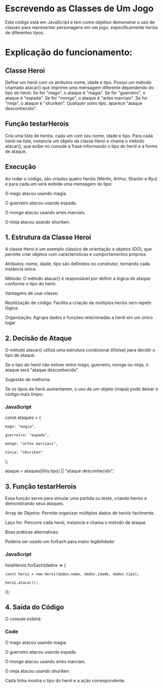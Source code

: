 # Escrevendo as Classes de Um Jogo

Este código está em JavaScript e tem como objetivo demonstrar o uso de classes para representar personagens em um jogo, especificamente heróis de diferentes tipos.


# Explicação do funcionamento:


## Classe Heroi

Define um herói com os atributos nome, idade e tipo.
Possui um método chamado atacar() que imprime uma mensagem diferente dependendo do tipo do herói:
Se for "mago", o ataque é "magia".
Se for "guerreiro", o ataque é "espada".
Se for "monge", o ataque é "artes marciais".
Se for "ninja", o ataque é "shuriken".
Qualquer outro tipo, aparece "ataque desconhecido".

## Função testarHerois

Cria uma lista de heróis, cada um com seu nome, idade e tipo.
Para cada herói na lista, instancia um objeto da classe Heroi e chama o método atacar(), que exibe no console a frase informando o tipo do herói e a forma de ataque.

## Execução

Ao rodar o código, são criados quatro heróis (Merlin, Arthur, Shaolin e Ryu) e para cada um será exibida uma mensagem do tipo:

O mago atacou usando magia.

O guerreiro atacou usando espada.

O monge atacou usando artes marciais.

O ninja atacou usando shuriken.


## 1. Estrutura da Classe Heroi

A classe Heroi é um exemplo clássico de orientação a objetos (OO), que permite criar objetos com características e comportamentos próprios.

Atributos: nome, idade, tipo são definidos no construtor, tornando cada instância única.

Método: O método atacar() é responsável por definir a lógica de ataque conforme o tipo do herói.

Vantagens de usar classe:

Reutilização de código: Facilita a criação de múltiplos heróis sem repetir lógica.

Organização: Agrupa dados e funções relacionadas a herói em um único lugar

## 2. Decisão de Ataque

O método atacar() utiliza uma estrutura condicional (if/else) para decidir o tipo de ataque.

Se o tipo do herói não estiver entre mago, guerreiro, monge ou ninja, o ataque será "ataque desconhecido".

Sugestão de melhoria:

Se os tipos de herói aumentarem, o uso de um objeto (mapa) pode deixar o código mais limpo:

### JavaScript

const ataques = {

    mago: "magia",
    
    guerreiro: "espada",
    
    monge: "artes marciais",
    
    ninja: "shuriken"
};

ataque = ataques[this.tipo] || "ataque desconhecido";

## 3. Função testarHerois

Essa função serve para simular uma partida ou teste, criando heróis e demonstrando seus ataques.

Array de Objetos: Permite organizar múltiplos dados de heróis facilmente.

Laço for: Percorre cada herói, instancia e chama o método de ataque.

Boas práticas alternativas:

Poderia ser usado um forEach para maior legibilidade:

### JavaScript

listaHerois.forEach(dados => {

    const heroi = new Heroi(dados.nome, dados.idade, dados.tipo);
    
    heroi.atacar();
    
});

## 4. Saída do Código

O console exibirá:

### Code

O mago atacou usando magia.

O guerreiro atacou usando espada.

O monge atacou usando artes marciais.

O ninja atacou usando shuriken.

Cada linha mostra o tipo do herói e a ação correspondente.
